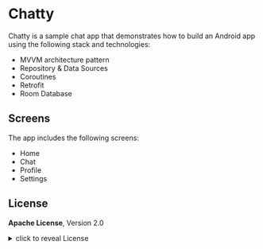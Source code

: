 # Chatty

Chatty is a sample chat app that demonstrates how to build an Android app using the following stack
and technologies:

- MVVM architecture pattern
- Repository & Data Sources
- Coroutines
- Retrofit
- Room Database

## Screens

The app includes the following screens:

- Home
- Chat
- Profile
- Settings

## License

**Apache License**, Version 2.0

<details>
    <summary>
        click to reveal License
    </summary>

```
Licensed under the Apache License, Version 2.0 (the "License");
you may not use this file except in compliance with the License.
You may obtain a copy of the License at

   https://www.apache.org/licenses/LICENSE-2.0

Unless required by applicable law or agreed to in writing, software
distributed under the License is distributed on an "AS IS" BASIS,
WITHOUT WARRANTIES OR CONDITIONS OF ANY KIND, either express or implied.
See the License for the specific language governing permissions and
limitations under the License.
```

</details>

